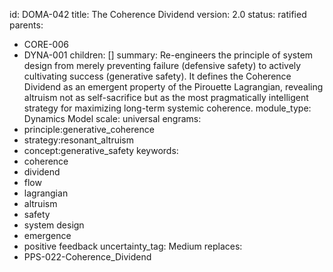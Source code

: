 id: DOMA-042
title: The Coherence Dividend
version: 2.0
status: ratified
parents:
- CORE-006
- DYNA-001
children: []
summary: Re-engineers the principle of system design from merely preventing failure
  (defensive safety) to actively cultivating success (generative safety). It defines
  the Coherence Dividend as an emergent property of the Pirouette Lagrangian, revealing
  altruism not as self-sacrifice but as the most pragmatically intelligent strategy
  for maximizing long-term systemic coherence.
module_type: Dynamics Model
scale: universal
engrams:
- principle:generative_coherence
- strategy:resonant_altruism
- concept:generative_safety
keywords:
- coherence
- dividend
- flow
- lagrangian
- altruism
- safety
- system design
- emergence
- positive feedback
uncertainty_tag: Medium
replaces:
- PPS-022-Coherence_Dividend
